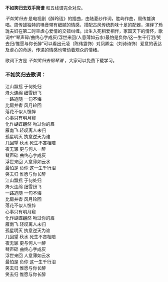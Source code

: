 

**不如笑归去双手简谱** 和五线谱完全对应。

_不如笑归去_
是电视剧《醉玲珑》的插曲，由陆菱纱作词，胜屿作曲，周传雄演唱。周传雄独特的嗓音带有细腻的情感，搭配古风传统韵味十足的配器，演绎了玲珑夫妇在第二时空虐心爱情的交错纠缠。出生入死相爱相伴，家国天下的情怀，歌词中“琴声碎/曲终心字成灰/浮世来回/人意薄如云水/最怕是负你/这一生千行泪/笑去归/惟愿与你长醉”可以看出元凌（陈伟霆饰）对凤卿尘（刘诗诗饰）爱意的表达及虐心的命运，传递的情感也带动着观众的情绪。

歌词下方是 _不如笑归去钢琴谱_ ，大家可以免费下载学习。

### 不如笑归去歌词：

江山飘摇 于何处归  
烽火连绵 细雪纷飞  
一路追随 一句不悔  
比肩并辔 风月轮回  
落花不似人憔悴  
心事只有明月窥  
化作蝴蝶翩然 吻过你的眉  
雁南飞 轻叹离人未归  
孤星明灭 执意逆天为谁  
几回望 秋水 死生不吝相陪  
夜无寐 更与何人一醉  
琴声碎 曲终心字成灰  
浮世来回 人意薄如云水  
最怕是 负你 这一生千行泪  
笑去归 惟愿与你长醉  
江山飘摇 于何处归  
烽火连绵 细雪纷飞  
一路追随 一句不悔  
比肩并辔 风月轮回  
落花不似人憔悴  
心事只有明月窥  
化作蝴蝶翩然 吻过你的眉  
雁南飞 轻叹离人未归  
孤星明灭 执意逆天为谁  
几回望 秋水 死生不吝相陪  
夜无寐 更与何人一醉  
琴声碎 曲终心字成灰  
浮世来回 人意薄如云水  
最怕是 负你 这一生千行泪  
笑去归 惟愿与你长醉  
笑去归 惟愿与你长醉

